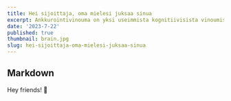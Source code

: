 ```yaml
---
title: Hei sijoittaja, oma mielesi juksaa sinua
excerpt: Ankkurointivinouma on yksi useimmista kognitiivisista vinoumista, joita ihmiset kokevat...
date: '2023-7-22'
published: true
thumbnail: brain.jpg
slug: hei-sijoittaja-oma-mielesi-juksaa-sinua
---
```


## Markdown

Hey friends! 👋
